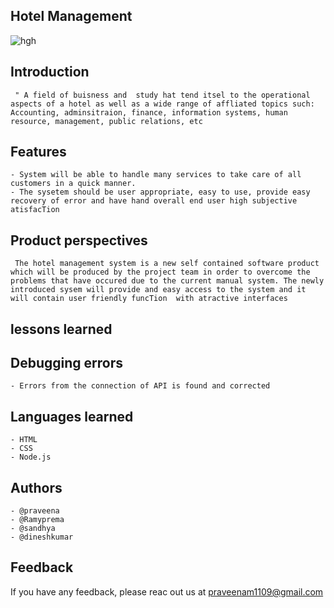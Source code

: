 ## Hotel Management
![hgh](https://www.mbbmanagement.com/wp-content/uploads/2016/09/hotel-management-company.jpg)
## Introduction
     " A field of buisness and  study hat tend itsel to the operational aspects of a hotel as well as a wide range of affliated topics such: Accounting, adminsitraion, finance, information systems, human resource, management, public relations, etc
## Features
    - System will be able to handle many services to take care of all customers in a quick manner.
    - The sysetem should be user appropriate, easy to use, provide easy recovery of error and have hand overall end user high subjective atisfacTion 
## Product perspectives
     The hotel management system is a new self contained software product which will be produced by the project team in order to overcome the problems that have occured due to the current manual system. The newly introduced sysem will provide and easy access to the system and it will contain user friendly funcTion  with atractive interfaces
## lessons learned
  ## Debugging errors
    - Errors from the connection of API is found and corrected
## Languages learned
    - HTML
    - CSS
    - Node.js
## Authors
    - @praveena
    - @Ramyprema
    - @sandhya
    - @dineshkumar
## Feedback
 If you have any feedback, please reac out us at praveenam1109@gmail.com


